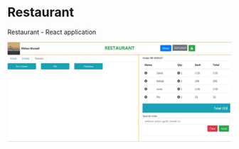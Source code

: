 # Restaurant
Restaurant - React application

![Main page](https://github.com/EKOLX/Restaurant/blob/master/Restaurant/public/restaurant_screenshot.jpg)
